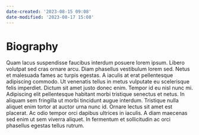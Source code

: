 ```yaml
---
date-created: '2023-08-15 09:08'
date-modified: '2023-08-17 15:08'
---
```

# Biography

Quam lacus suspendisse faucibus interdum posuere lorem ipsum. Libero volutpat sed cras ornare arcu. Diam phasellus vestibulum lorem sed. Netus et malesuada fames ac turpis egestas. A iaculis at erat pellentesque adipiscing commodo. Ut venenatis tellus in metus vulputate eu scelerisque felis imperdiet. Dictum sit amet justo donec enim. Tempor id eu nisl nunc mi. Adipiscing elit pellentesque habitant morbi tristique senectus et netus. In aliquam sem fringilla ut morbi tincidunt augue interdum. Tristique nulla aliquet enim tortor at auctor urna nunc id. Ornare lectus sit amet est placerat. Ac odio tempor orci dapibus ultrices in iaculis. A diam maecenas sed enim ut sem viverra aliquet. In fermentum et sollicitudin ac orci phasellus egestas tellus rutrum.
